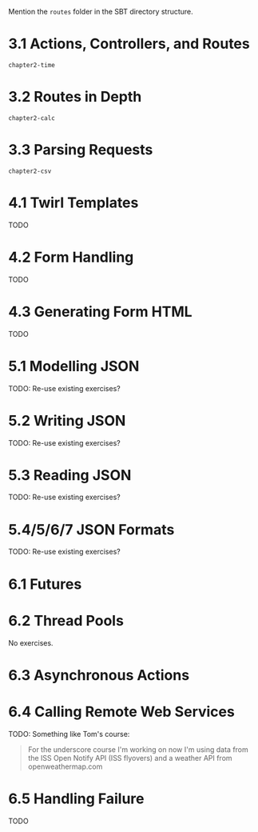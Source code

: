 Mention the `routes` folder in the SBT directory structure.

# 3.1 Actions, Controllers, and Routes

`chapter2-time`

# 3.2 Routes in Depth

`chapter2-calc`

# 3.3 Parsing Requests

`chapter2-csv`

# 4.1 Twirl Templates

TODO

# 4.2 Form Handling

TODO

# 4.3 Generating Form HTML

TODO

# 5.1 Modelling JSON

TODO: Re-use existing exercises?

# 5.2 Writing JSON

TODO: Re-use existing exercises?

# 5.3 Reading JSON

TODO: Re-use existing exercises?

# 5.4/5/6/7 JSON Formats

TODO: Re-use existing exercises?

# 6.1 Futures

# 6.2 Thread Pools

No exercises.

# 6.3 Asynchronous Actions

# 6.4 Calling Remote Web Services

TODO: Something like Tom's course:

> For the underscore course I'm working on now I'm using data from the ISS Open Notify API (ISS flyovers) and a weather API from openweathermap.com

# 6.5 Handling Failure

TODO